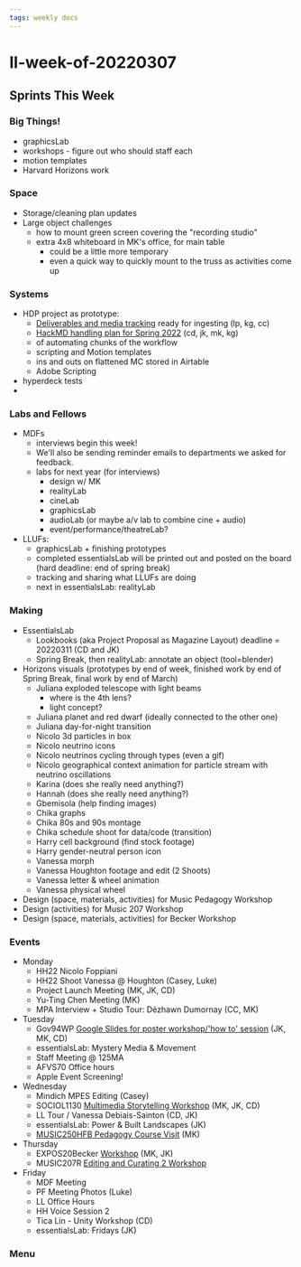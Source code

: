 ```yaml
---
tags: weekly docs
---
```


# ll-week-of-20220307

## Sprints This Week

### Big Things!
* graphicsLab
* workshops - figure out who should staff each
* motion templates
* Harvard Horizons work

### Space
* Storage/cleaning plan updates
* Large object challenges
    * how to mount green screen covering the "recording studio"
    * extra 4x8 whiteboard in MK's office, for main table
        * could be a little more temporary
        * even a quick way to quickly mount to the truss as activities come up

### Systems

* HDP project as prototype:
    * [Deliverables and media tracking](https://hackmd.io/of1_XQW4SFGD3X5HweSKfw?edit) ready for ingesting (lp, kg, cc)
    * [HackMD handling plan for Spring 2022](/SF2ew1_3QQ2bTFhSO0GFGQ) (cd, jk, mk, kg)
    * of automating chunks of the workflow
    * scripting and Motion templates
    * ins and outs on flattened MC stored in Airtable
    * Adobe Scripting
* hyperdeck tests
* 

### Labs and Fellows
* MDFs
    * interviews begin this week!
    * We'll also be sending reminder emails to departments we asked for feedback.
    * labs for next year (for interviews)
        * design w/ MK
        * realityLab
        * cineLab
        * graphicsLab
        * audioLab (or maybe a/v lab to combine cine + audio)
        * event/performance/theatreLab?
* LLUFs:
    * graphicsLab + finishing prototypes
    * completed essentialsLab will be printed out and posted on the board (hard deadline: end of spring break)
    * tracking and sharing what LLUFs are doing
    * next in essentialsLab: realityLab

### Making
* EssentialsLab
    * Lookbooks (aka Project Proposal as Magazine Layout) deadline = 20220311 (CD and JK)
    * Spring Break, then realityLab: annotate an object (tool=blender)
* Horizons visuals (prototypes by end of week, finished work by end of Spring Break, final work by end of March)
    * Juliana exploded telescope with light beams
        * where is the 4th lens?
        * light concept?
    * Juliana planet and red dwarf (ideally connected to the other one)
    * Juliana day-for-night transition
    * Nicolo 3d particles in box
    * Nicolo neutrino icons
    * Nicolo neutrinos cycling through types (even a gif)
    * Nicolo geographical context animation for particle stream with neutrino oscillations
    * Karina (does she really need anything?)
    * Hannah (does she really need anything?)
    * Gbemisola (help finding images)
    * Chika graphs
    * Chika 80s and 90s montage
    * Chika schedule shoot for data/code (transition)
    * Harry cell background (find stock footage)
    * Harry gender-neutral person icon
    * Vanessa morph
    * Vanessa Houghton footage and edit (2 Shoots)
    * Vanessa letter & wheel animation
    * Vanessa physical wheel
* Design (space, materials, activities) for Music Pedagogy Workshop
* Design (activities) for Music 207 Workshop
* Design (space, materials, activities) for Becker Workshop

### Events

- Monday
    - HH22 Nicolo Foppiani
    - HH22 Shoot Vanessa @ Houghton (Casey, Luke)
    - Project Launch Meeting (MK, JK, CD)
    - Yu-Ting Chen Meeting (MK)
    - MPA Interview + Studio Tour: Dézhawn Dumornay (CC, MK)
- Tuesday
    - Gov94WP [Google Slides for poster workshop/'how to' session](https://hackmd.io/X8cfZqIfROGU4Jt-NtcQ-A?view) (JK, MK, CD)
    - essentialsLab: Mystery Media & Movement
    - Staff Meeting @ 125MA
    - AFVS70 Office hours
    - Apple Event Screening!
- Wednesday
    - Mindich MPES Editing (Casey)
    - SOCIOL1130 [Multimedia Storytelling Workshop](https://hackmd.io/J5P43VQeRbyV2RXzgWqCjA?view) (MK, JK, CD)
    - LL Tour / Vanessa Debiais-Sainton (CD, JK)
    - essentialsLab: Power & Built Landscapes (JK)
    - [MUSIC250HFB Pedagogy Course Visit](https://hackmd.io/5IzoXJ1oQBa9yPMDmDyeoA?view) (MK)
- Thursday
    - EXPOS20Becker [Workshop](https://hackmd.io/D8zt-lAoTZ2Ud5my9jMBjQ?view) (MK, JK) 
    - MUSIC207R [Editing and Curating 2 Workshop](https://hackmd.io/IHTdlDn3RRC3Iu6k8afaMQ?view)
- Friday
    - MDF Meeting
    - PF Meeting Photos (Luke)
    - LL Office Hours
    - HH Voice Session 2
    - Tica Lin - Unity Workshop (CD)
    - essentialsLab: Fridays (JK)
    

### Menu







